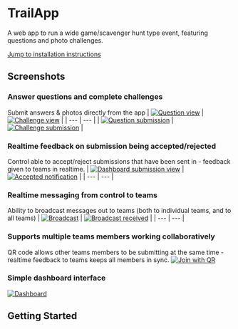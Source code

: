 # TrailApp
A web app to run a wide game/scavenger hunt type event, featuring questions and photo challenges.

[Jump to installation instructions](#getting-started)

## Screenshots
### Answer questions and complete challenges
Submit answers & photos directly from the app
| [![Question view](docs/questions.png)](docs/questions.png) | [![Challenge view](docs/challenges.png)](docs/challenges.png) |
| --- | --- |
| [![Question submission](docs/question-submission.png)](docs/question-submission.png) | [![Challenge submission](docs/challenge-submission.jpg)](docs/challenge-submission.jpg) |

### Realtime feedback on submission being accepted/rejected
Control able to accept/reject submissions that have been sent in - feedback given to teams in realtime.
| [![Dashboard submission view](docs/submission-received.png)](docs/submission-received.png) | [![Accepted notification](docs/submission-accepted.png)](docs/submission-accepted.png) |
| --- | --- |

### Realtime messaging from control to teams
Ability to broadcast messages out to teams (both to individual teams, and to all teams)
| [![Broadcast](docs/broadcast.png)](docs/broadcast.png) | [![Broadcast received](docs/broadcast-received.png)](docs/broadcast-received.png) |
| --- | --- |

### Supports multiple teams members working collaboratively
QR code allows other teams members to be submitting at the same time - realtime feedback to teams keeps all members in sync.
[![Join with QR](docs/join-qr.png)](docs/join-qr.png)

### Simple dashboard interface
[![Dashboard](docs/dashboard.png)](docs/dashboard.png)

## Getting Started
